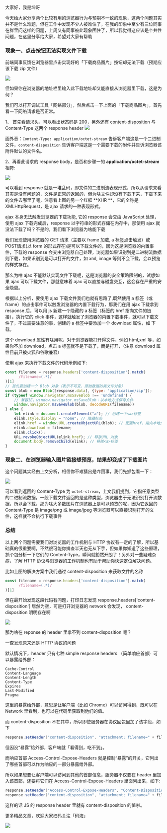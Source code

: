 大家好，我是坤哥

今天给大家分享两个比较有用的浏览器行为与预期不一致的现象，这两个问题其实并不是什么难题，但在工作中发现不少人被难住了，在我的印象中至少有三位同事在群里问这样的问题，上周又有同事被此现象困住了，所以我觉得这应该是个共性问题，在这里分享给大家，希望对大家有帮助

### 现象一、点击按钮无法实现文件下载

前端同事反馈在浏览器里点击实现好的「下载商品图片」按钮却无法下载（预期应该下载 zip 文件）

![](https://p3-juejin.byteimg.com/tos-cn-i-k3u1fbpfcp/678c3ffcb7544673a4314f2f60113849~tplv-k3u1fbpfcp-zoom-1.image)

但如果你在浏览器的地址栏里输入此下载地址却又能直接从浏览器里下载，这是为何？

我们可以打开调试工具「网络部分」，然后点击一下上面的「下载商品图片」，首先看一下网络请求是否正常。

1、 首先看请求头，可以看出状态码是 200，另外还有 content-disposition 与 Content-Type 这两个 response header
![](https://p3-juejin.byteimg.com/tos-cn-i-k3u1fbpfcp/b559782cdf2c40f3860c458ba5ecbf01~tplv-k3u1fbpfcp-zoom-1.image)

画外音：`Content-Type: application/octet-stream` 告诉客户端这是一个二进制文件，`content-disposition` 告诉客户端这是一个需要下载的附件并告诉浏览器该附件默认的文件名。


2、再看此请求的 response body，是否和步骤一的 **application/octet-stream** 相符:  

![](https://tva1.sinaimg.cn/large/008i3skNly1gqtxuhxg5nj30jb094gns.jpg)

可以看到 response 就是一堆乱码，即文件的二进制流表现形式，所以从请求来看其实是没有问题的，文件是正常的返回的，但为啥文件却没有下载下来，下载下来的文件去哪里了呢，注意看上图的另一个红框 **XHR **，它的全称是 XMLHttpRequest，是 ajax 请求的一种表现形式。    

ajax 本身无法触发浏览器的下载功能, 它的 response 会交由 JavaScript 处理，使用 ajax 下载完成后，response 以字符串的形式存储在内存中，那使用 ajax 就没法下载了吗？不是的，我们看下浏览器为啥能下载

我们发现使用浏览器的  GET 请求（主要以 frame 加载, a 标签点击触发）或 POST请求(以 form 的形式存在)是可以下载文件的，因为这是浏览器的内置事件，下载的 response 会交由浏览器自己处理，浏览器如果识别到是二进制流数据则下载，如果识别到是可以打开的文件，如 xml, image 等则不会下载，会以预览的样式存在。

那么为啥 ajax 不能默认实现文件下载呢，这是浏览器的安全策略限制的，试想如果 ajax 可以下载文件，那就意味着 ajax 可以直接与磁盘交互，这会存在严重的安全隐患。


根据以上分析，要使用  ajax 下载文件我们也就有思路了,既然使用 a 标签（或  frame）的点击事件可以触发浏览器的内置下载行为，那我们在用 ajax 下载拿到 response 后，可以用 js 新建一个隐藏的 a 标签（标签的 href 指向文件的链接），执行它的 click 事件，这样就触发了浏览器的内置下载事件，就可以下载文件了，不过需要注意的事，创建的 a 标签中要添加一个 download 属性，如 <a  download="下载文件文件名">下载</a>。

这个 download 属性有啥用呢，对于浏览器能打开得文件，例如 html,xml 等，如果你不加 download，点击 a 标签就不是下载了，而是打开，（注意 download 属性目前只被火狐和谷歌兼容）

使用 ajax 来执行下载文件的代码示例如下:

```javascript
const filename = response.headers['content-disposition'].match(
      /filename=(.*)/
)[1]
// 首先要创建一个 Blob 对象（表示不可变、原始数据的类文件对象）
const blob = new Blob([response.data], {type: 'application/zip'});
if (typeof window.navigator.msSaveBlob !== 'undefined') {
    // 兼容IE，window.navigator.msSaveBlob：以本地方式保存文件
    window.navigator.msSaveBlob(blob, decodeURI(filename))
} else {
    let elink = document.createElement("a"); // 创建一个<a>标签
    elink.style.display = "none"; // 隐藏标签
    elink.href = window.URL.createObjectURL(blob); // 配置href，指向本地文件的内存地址
    elink.download = filename;
    elink.click();
    URL.revokeObjectURL(elink.href); // 释放URL 对象
    document.body.removeChild(elink); // 移除<a>标签
}
```


### 现象二、在浏览器输入图片链接想预览，结果却变成了下载图片

这个问题其实经由上文分析，相信你不难猜出是咋回事，我们先抓包看一下：

![](https://tva1.sinaimg.cn/large/008i3skNly1gquvivdirbj309v05zwfl.jpg)

可以看到返回的 Content-Type 为 `octet-stream`，上文我们提到，它指任意类型的二进制流数据，一般下载文件返回的是这种类型，浏览器由于无法识别打开流数据，所以会下载，那为啥大多数图片在浏览器上是可以预览的呢，因为它返回的 Content-Type 是 image/png 或 image/jpeg 等浏览器可以直接识别打开的文件，这样就不会执行下载事件

### 总结

以上两个问题需要我们对浏览器的工作机制与 HTTP 协议有一定的了解，所以基础真的很重要啊，不然很可能你排查半天也无从下手，但如果你知道了这些原理，抓个包分析一下它们的 Content-Type，瞬间就豁然开朗了！另外对一些疑难杂症，了解 HTTP 协议与浏览器的工作机制也有助于帮助你快速定位解决问题。

比如上图的解决方案中我们通过 content-disposition 来获取文件的名称

```javascript
const filename = response.headers['content-disposition'].match(
      /filename=(.*)/
)[1]
```
但在最开始发现这段代码有问题，打印日志发现 response.headers['content-disposition'] 居然为空，可是打开浏览器的 network 会发现， content-disposition 明明存在啊

![](https://tva1.sinaimg.cn/large/008i3skNly1gquwoqspu8j30c504oq3t.jpg)

那为啥在 reponse 的 header 里拿不到 content-disposition 呢？

一查发现原来还是 HTTP 协议的问题

默认情况下，header 只有七种 simple response headers （简单响应首部）可以暴露给外部：

```shell
Cache-Control
Content-Language
Content-Length
Content-Type
Expires
Last-Modified
Pragma
```

这里的暴露给外部，意思是让客户端（比如 Chrome）可以访问得到，既可以在 Network 里看到，也可以在代码里获取到他们的值。

而 content-disposition  不在其中，所以即使服务器在协议回包里加了该字段，如下

```java
response.setHeader("content-disposition", "attachment; filename=" + filename);
```

但因没“暴露”给外部，客户端就「看得到，吃不到」。

而响应首部 Access-Control-Expose-Headers 就是控制“暴露”的开关，它列出了哪些首部可以作为响应的一部分暴露给外部。

所以如果想要让客户端可以访问到其他的首部信息，服务器不仅要在 header 里加入该首部，还要将它们在 Access-Control-Expose-Headers 里面列出来，如下:

```java
response.setHeader("Access-Control-Expose-Headers", "Content-Disposition");
response.setHeader("content-disposition", "attachment; filename=" + filename);
```

这样的话 JS 的 response header 里就有 content-disposition 的值啦。


更多精品文章，欢迎大家扫码关注「码海」

![](https://p3-juejin.byteimg.com/tos-cn-i-k3u1fbpfcp/21e614235c1146af82cc8ec3ed1f5d26~tplv-k3u1fbpfcp-zoom-1.image)